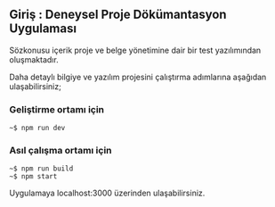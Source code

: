 ## Giriş : Deneysel Proje Dökümantasyon Uygulaması

Sözkonusu içerik proje ve belge yönetimine dair bir test yazılımından oluşmaktadır.

Daha detaylı bilgiye ve yazılım projesini çalıştırma adımlarına aşağıdan ulaşabilirsiniz;


### Geliştirme ortamı için

    ~$ npm run dev


### Asıl çalışma ortamı için

    ~$ npm run build
    ~$ npm start

Uygulamaya localhost:3000 üzerinden ulaşabilirsiniz.


